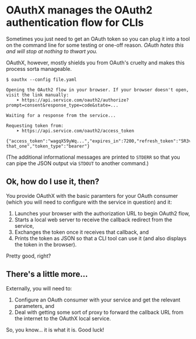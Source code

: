 # OAuthX manages the OAuth2 authentication flow for CLIs
Sometimes you just need to get an OAuth token so you can plug it into a tool on the command line for some testing or one-off reason. _OAuth hates this and will stop at nothing to thwart you._

OAuthX, however, mostly shields you from OAuth's cruelty and makes this process sorta manageable.

```
$ oauthx --config file.yaml

Opening the OAuth2 flow in your browser. If your browser doesn't open, visit the link manually:
    ➤ https://api.service.com/oauth2/authorize?prompt=consent&response_type=code&state=...

Waiting for a response from the service...

Requesting token from:
    ➤ https://api.service.com/oauth2/access_token

{"access_token":"wagqX59yWq...","expires_in":7200,"refresh_token":"5R3vHUAX...","scopes":"this_one that_one","token_type":"bearer"}
```

(The additional informational messages are printed to `STDERR` so that you can pipe the JSON output via `STDOUT` to another command.)

## Ok, how do I use it, then?
You provide OAuthX with the basic paramters for your OAuth consumer (which you will need to configure with the service in question) and it:

1. Launches your browser with the authorization URL to begin OAuth2 flow,
2. Starts a local web server to receive the callback redirect from the service,
3. Exchanges the token once it receives that callback, and
4. Prints the token as JSON so that a CLI tool can use it (and also displays the token in the browser).

Pretty good, right?

## There's a little more...
Externally, you will need to:

1. Configure an OAuth consumer with your service and get the relevant parameters, and
2. Deal with getting some sort of proxy to forward the callback URL from the internet to the OAuthX local service.

So, you know... it is what it is. Good luck!
